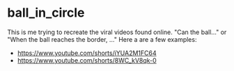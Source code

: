 # ball_in_circle

This is me trying to recreate the viral videos found online. "Can the ball..." or "When the ball reaches the border, ..." Here a are a few examples:
  - https://www.youtube.com/shorts/iYUA2M1FC64
  - https://www.youtube.com/shorts/8WC_kV8qk-0
